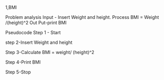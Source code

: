 1,BMI 

Problem analysis 
Input - Insert Weight and height. 
Process BMI = Weight /(height)^2 
Out Put-print BMI

Pseudocode 
Step 1 - Start 

step 2-Insert Weight and height 

Step 3-Calculate BMI = weight/ (height)^2 

Step 4-Print BMI 

Step 5-Stop
